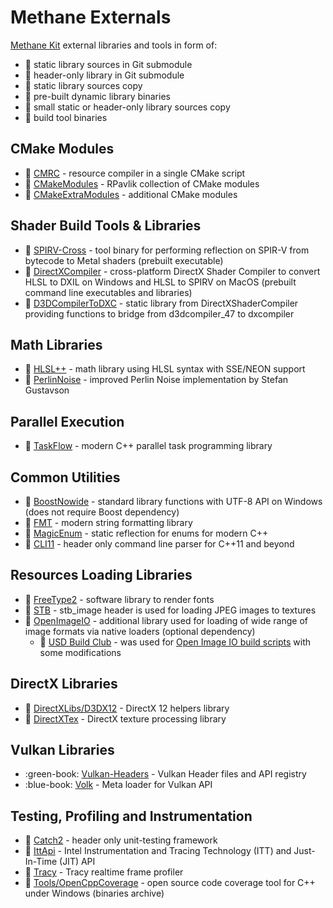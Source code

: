 # Methane Externals
[Methane Kit](https://github.com/egorodet/MethaneKit) external libraries and tools in form of:
- :blue_book: static library sources in Git submodule
- :green_book: header-only library in Git submodule
- :orange_book: static library sources copy
- :closed_book: pre-built dynamic library binaries
- :scroll: small static or header-only library sources copy
- :hammer: build tool binaries

## CMake Modules
- :green_book: [CMRC](https://github.com/vector-of-bool/cmrc) - resource compiler in a single CMake script
- :green_book: [CMakeModules](https://github.com/rpavlik/cmake-modules) - RPavlik collection of CMake modules
- :scroll: [CMakeExtraModules](https://github.com/bilke/cmake-modules/) - additional CMake modules

## Shader Build Tools & Libraries
- :hammer: [SPIRV-Cross](https://github.com/KhronosGroup/SPIRV-Cross) - tool binary for performing reflection on SPIR-V from bytecode to Metal shaders (prebuilt executable)
- :hammer: [DirectXCompiler](https://github.com/microsoft/DirectXShaderCompiler) - cross-platform DirectX Shader Compiler to convert HLSL to DXIL on Windows and HLSL to SPIRV on MacOS (prebuilt command line executables and libraries)
- :scroll: [D3DCompilerToDXC](https://github.com/microsoft/DirectXShaderCompiler/blob/master/tools/clang/tools/d3dcomp/) - static library from DirectXShaderCompiler providing functions to bridge from d3dcompiler_47 to dxcompiler

## Math Libraries

- :green_book: [HLSL++](https://github.com/redorav/hlslpp) - math library using HLSL syntax with SSE/NEON support
- :orange_book: [PerlinNoise](http://staffwww.itn.liu.se/~stegu/aqsis/aqsis-newnoise/) - improved Perlin Noise implementation by Stefan Gustavson

## Parallel Execution

- :green_book: [TaskFlow](https://github.com/taskflow/taskflow) - modern C++ parallel task programming library

## Common Utilities

- :blue_book: [BoostNowide](https://github.com/boostorg/nowide) - standard library functions with UTF-8 API on Windows (does not require Boost dependency)
- :blue_book: [FMT](https://github.com/fmtlib/fmt) - modern string formatting library
- :green_book: [MagicEnum](https://github.com/Neargye/magic_enum) - static reflection for enums for modern C++
- :green_book: [CLI11](https://github.com/CLIUtils/CLI11) - header only command line parser for C++11 and beyond
  
## Resources Loading Libraries

- :blue_book: [FreeType2](https://www.freetype.org/) - software library to render fonts
- :green_book: [STB](https://github.com/nothings/stb) - stb_image header is used for loading JPEG images to textures
- :closed_book: [OpenImageIO](https://github.com/OpenImageIO/oiio) - additional library used for loading of wide range of image formats via native loaders (optional dependency)
  - :scroll: [USD Build Club](https://github.com/vfxpro99/usd-build-club) - was used for [Open Image IO build scripts](OpenImageIO/build) with some modifications

## DirectX Libraries

- :scroll: [DirectXLibs/D3DX12](https://github.com/Microsoft/DirectX-Graphics-Samples/tree/master/Libraries/D3DX12) - DirectX 12 helpers library
- :blue_book: [DirectXTex](https://github.com/microsoft/DirectXTex) - DirectX texture processing library

## Vulkan Libraries

- :green-book: [Vulkan-Headers](https://github.com/KhronosGroup/Vulkan-Headers) - Vulkan Header files and API registry
- :blue-book: [Volk](https://github.com/zeux/volk) - Meta loader for Vulkan API

## Testing, Profiling and Instrumentation

- :green_book: [Catch2](https://github.com/catchorg/Catch2) - header only unit-testing framework
- :green_book: [IttApi](https://github.com/intel/ittapi) - Intel Instrumentation and Tracing Technology (ITT) and Just-In-Time (JIT) API
- :blue_book: [Tracy](https://github.com/wolfpld/tracy) - Tracy realtime frame profiler
- :hammer: [Tools/OpenCppCoverage](https://github.com/OpenCppCoverage/OpenCppCoverage) - open source code coverage tool for C++ under Windows (binaries archive)

